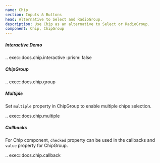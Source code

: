 ```yaml
---
name: Chip
section: Inputs & Buttons
head: Alternative to Select and RadioGroup.
description: Use Chip as an alternative to Select or RadioGroup.
component: Chip, ChipGroup
---
```


##### Interactive Demo

.. exec::docs.chip.interactive
    :prism: false

##### ChipGroup

.. exec::docs.chip.group

##### Multiple

Set `multiple` property in ChipGroup to enable multiple chips selection.

.. exec::docs.chip.multiple

##### Callbacks

For Chip component, `checked` property can be used in the callbacks and `value` property for ChipGroup.

.. exec::docs.chip.callback
